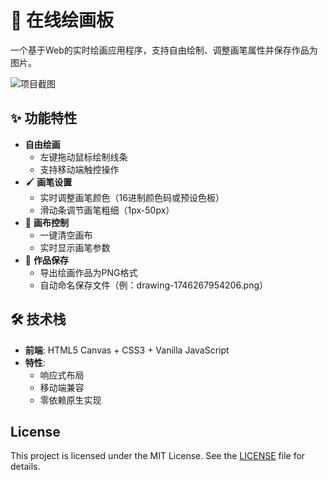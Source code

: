 # 🎨 在线绘画板

一个基于Web的实时绘画应用程序，支持自由绘制、调整画笔属性并保存作品为图片。

![项目截图](https://Lucker-Lovely.github.io/images/draw.jpeg)

## ✨ 功能特性

- **自由绘画**
  - 左键拖动鼠标绘制线条
  - 支持移动端触控操作
- 🖌️ **画笔设置**
  - 实时调整画笔颜色（16进制颜色码或预设色板）
  - 滑动条调节画笔粗细（1px-50px）
- 🧹 **画布控制**
  - 一键清空画布
  - 实时显示画笔参数
- 💾 **作品保存**
  - 导出绘画作品为PNG格式
  - 自动命名保存文件（例：drawing-1746267954206.png）

## 🛠️ 技术栈

- **前端**: HTML5 Canvas + CSS3 + Vanilla JavaScript
- **特性**:
  - 响应式布局
  - 移动端兼容
  - 零依赖原生实现

## License
This project is licensed under the MIT License. See the [LICENSE](LICENSE) file for details.
